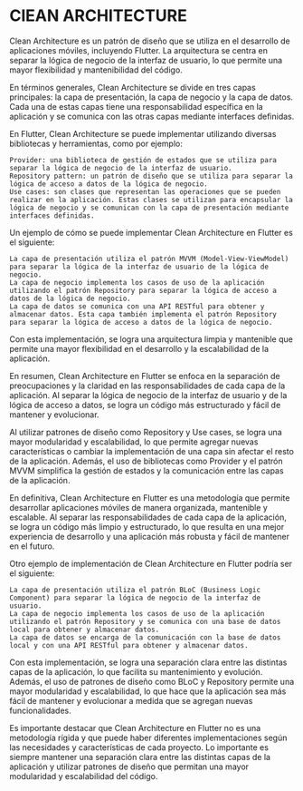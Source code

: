 # ClEAN ARCHITECTURE

Clean Architecture es un patrón de diseño que se utiliza en el desarrollo de aplicaciones móviles, incluyendo Flutter. La arquitectura se centra en separar la lógica de negocio de la interfaz de usuario, lo que permite una mayor flexibilidad y mantenibilidad del código.

En términos generales, Clean Architecture se divide en tres capas principales: la capa de presentación, la capa de negocio y la capa de datos. Cada una de estas capas tiene una responsabilidad específica en la aplicación y se comunica con las otras capas mediante interfaces definidas.

En Flutter, Clean Architecture se puede implementar utilizando diversas bibliotecas y herramientas, como por ejemplo:

    Provider: una biblioteca de gestión de estados que se utiliza para separar la lógica de negocio de la interfaz de usuario.
    Repository pattern: un patrón de diseño que se utiliza para separar la lógica de acceso a datos de la lógica de negocio.
    Use cases: son clases que representan las operaciones que se pueden realizar en la aplicación. Estas clases se utilizan para encapsular la lógica de negocio y se comunican con la capa de presentación mediante interfaces definidas.

Un ejemplo de cómo se puede implementar Clean Architecture en Flutter es el siguiente:

    La capa de presentación utiliza el patrón MVVM (Model-View-ViewModel) para separar la lógica de la interfaz de usuario de la lógica de negocio.
    La capa de negocio implementa los casos de uso de la aplicación utilizando el patrón Repository para separar la lógica de acceso a datos de la lógica de negocio.
    La capa de datos se comunica con una API RESTful para obtener y almacenar datos. Esta capa también implementa el patrón Repository para separar la lógica de acceso a datos de la lógica de negocio.

Con esta implementación, se logra una arquitectura limpia y mantenible que permite una mayor flexibilidad en el desarrollo y la escalabilidad de la aplicación.

En resumen, Clean Architecture en Flutter se enfoca en la separación de preocupaciones y la claridad en las responsabilidades de cada capa de la aplicación. Al separar la lógica de negocio de la interfaz de usuario y de la lógica de acceso a datos, se logra un código más estructurado y fácil de mantener y evolucionar.

Al utilizar patrones de diseño como Repository y Use cases, se logra una mayor modularidad y escalabilidad, lo que permite agregar nuevas características o cambiar la implementación de una capa sin afectar el resto de la aplicación. Además, el uso de bibliotecas como Provider y el patrón MVVM simplifica la gestión de estados y la comunicación entre las capas de la aplicación.

En definitiva, Clean Architecture en Flutter es una metodología que permite desarrollar aplicaciones móviles de manera organizada, mantenible y escalable. Al separar las responsabilidades de cada capa de la aplicación, se logra un código más limpio y estructurado, lo que resulta en una mejor experiencia de desarrollo y una aplicación más robusta y fácil de mantener en el futuro.

Otro ejemplo de implementación de Clean Architecture en Flutter podría ser el siguiente:

    La capa de presentación utiliza el patrón BLoC (Business Logic Component) para separar la lógica de negocio de la interfaz de usuario.
    La capa de negocio implementa los casos de uso de la aplicación utilizando el patrón Repository y se comunica con una base de datos local para obtener y almacenar datos.
    La capa de datos se encarga de la comunicación con la base de datos local y con una API RESTful para obtener y almacenar datos.

Con esta implementación, se logra una separación clara entre las distintas capas de la aplicación, lo que facilita su mantenimiento y evolución. Además, el uso de patrones de diseño como BLoC y Repository permite una mayor modularidad y escalabilidad, lo que hace que la aplicación sea más fácil de mantener y evolucionar a medida que se agregan nuevas funcionalidades.

Es importante destacar que Clean Architecture en Flutter no es una metodología rígida y que puede haber diferentes implementaciones según las necesidades y características de cada proyecto. Lo importante es siempre mantener una separación clara entre las distintas capas de la aplicación y utilizar patrones de diseño que permitan una mayor modularidad y escalabilidad del código.